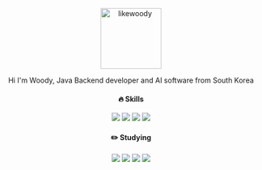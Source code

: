 <div align="center">
  <p>
    <img src="https://github.com/likewoody/likewoody/assets/151493474/9f632267-63cd-4a3c-b07f-dca1ada29020" alt="likewoody" width="120" height="120">
  </p>
  <p>Hi I'm Woody, Java Backend developer and AI software from South Korea</p>
  <h4>🔥 Skills</h4>
  <img src="https://img.shields.io/badge/java-007396?style=for-the-badge&logo=OpenJDK&logoColor=white"> <img src="https://img.shields.io/badge/Spring-6DB33F?style=for-the-badge&logo=Spring&logoColor=white"> <img src="https://img.shields.io/badge/MySQL-4479A1?style=flat-square&amp;logo=mysql&amp;logoColor=white"> <img src="https://img.shields.io/badge/Python-3776AB?style=flat-square&amp;logo=python&amp;logoColor=white">
  
  <h4>✏️ Studying</h4>
  <img src="https://img.shields.io/badge/java-007396?style=for-the-badge&logo=OpenJDK&logoColor=white"> <img src="https://img.shields.io/badge/Spring-6DB33F?style=for-the-badge&logo=Spring&logoColor=white"> <img src="https://img.shields.io/badge/MySQL-4479A1?style=flat-square&amp;logo=mysql&amp;logoColor=white"> <img src="https://img.shields.io/badge/Python-3776AB?style=flat-square&amp;logo=python&amp;logoColor=white">
  <br>
  <!-- 1.가장 많이 사용하는 언어 -->
<!--   [![Top Langs](https://github-readme-stats.vercel.app/api/top-langs/?username=likewoody&layout=compact)]
  [![Top Langs](https://github-readme-stats.vercel.app/api/top-langs/?username=likewoody&layout=compact)](https://github.com/likewoody/github-readme-stats)
  <br>
  <!-- 2.Github stats 
  ![Anurag's GitHub stats](https://github-readme-stats.vercel.app/api?username=likewoody&show_icons=true&theme=dark)
 -->
</div>


<!--
**likewoody/likewoody** is a ✨ _special_ ✨ repository because its `README.md` (this file) appears on your GitHub profile.

Here are some ideas to get you started:

- 🔭 I’m currently working on ...
- 🌱 I’m currently learning ...
- 👯 I’m looking to collaborate on ...
- 🤔 I’m looking for help with ...
- 💬 Ask me about ...
- 📫 How to reach me: ...
- 😄 Pronouns: ...
- ⚡ Fun fact: ...
-->
